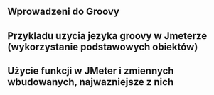 ## Wprowadzeni do Groovy
## Przykladu uzycia jezyka groovy w Jmeterze (wykorzystanie podstawowych obiektów)
## Użycie funkcji w JMeter i zmiennych wbudowanych, najwazniejsze z nich